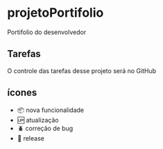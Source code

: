 # projetoPortifolio

Portifolio do desenvolvedor

## Tarefas

O controle das tarefas desse projeto será no GitHub

## ícones

- :package: nova funcionalidade
- :up: atualização
- :beetle: correção de bug
- :checkered_flag: release


